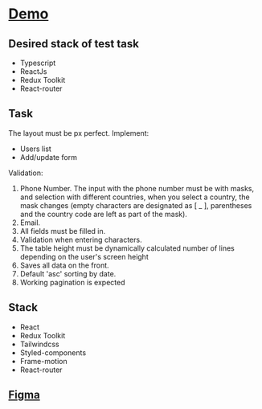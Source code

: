 # [Demo](https://yegorkochetkov.github.io/inboost_test-task/)

## Desired stack of test task

- Typescript
- ReactJs
- Redux Toolkit
- React-router

## Task

The layout must be px perfect.
Implement:

- Users list
- Add/update form

Validation:

1. Phone Number.
   The input with the phone number must be with masks,
   and selection with different countries, when you select a country,
   the mask changes
   (empty characters are designated as [ _ ],
   parentheses and the country code are left as part of the mask).
2. Email.
3. All fields must be filled in.
4. Validation when entering characters.
5. The table height must be dynamically calculated number of lines
   depending on the user's screen height
6. Saves all data on the front.
7. Default 'asc' sorting by date.
8. Working pagination is expected

## Stack

- React
- Redux Toolkit
- Tailwindcss
- Styled-components
- Frame-motion
- React-router

## [Figma](https://www.figma.com/file/ve0J60R4Bv9ymYRpT5mVDh/Testing?node-id=249%3A1625&t=w3vDv4oTPKat0BHb-0)
